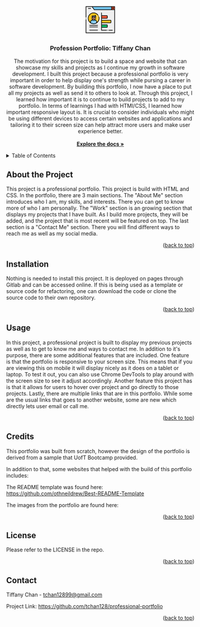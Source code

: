 <br />
<div align="center">
    <a href="https://github.com/tchan128/professional-portfolio"><img src="./Assets/professional-portfolio.png" alt="Logo" width="80" height="80"></a>
    <h3 align="center">Profession Portfolio: Tiffany Chan</h3>
    <p align="center">
        The motivation for this project is to build a space and website that can showcase my skills and projects as I continue my growth in software development. I built this project because a professional portfolio is very important in order to help display one's strength while pursing a career in software development. By building this portfolio, I now have a place to put all my projects as well as send it to others to look at. Through this project, I learned how important it is to continue to build projects to add to my portfolio. In terms of learnings I had with HTMl/CSS, I learned how important responsive layout is. It is crucial to consider individuals who might be using different devices to access certain websites and applications and tailoring it to their screen size can help attract more users and make user experience better.
        <br/>
        <br/>
        <a href="https://github.com/tchan128/professional-portfolio"><strong>Explore the docs »</strong></a>
    </p>
</div>

<details>
  <summary>Table of Contents</summary>
  <ol>
    <li>
      <a href="#about-the-project">About The Project</a>
    </li>
    <li><a href="#installation">Installation</a></li>
    <li><a href="#usage">Usage</a></li>
    <li><a href="#credits">Credits</a></li>
    <li><a href="#license">License</a></li>
    <li><a href="#contact">Contact</a></li>
  </ol>
</details>

## About the Project

This project is a professional portfolio. This project is build with HTML and CSS. In the portfolio, there are 3 main sections. The "About Me" section introduces who I am, my skills, and interests. There you can get to know more of who I am personally. The "Work" section is an growing section that displays my projects that I have built. As I build more projects, they will be added, and the project that is most recent will be featured on top. The last section is a "Contact Me" section. There you will find different ways to reach me as well as my social media. 

<p align="right">(<a href="#readme-top">back to top</a>)</p>

## Installation

Nothing is needed to install this project. It is deployed on pages through Gitlab and can be accessed online. If this is being used as a template or source code for refactoring, one can download the code or clone the source code to their own repository.

<p align="right">(<a href="#readme-top">back to top</a>)</p>
 
## Usage

In this project, a professional project is built to display my previous projects as well as to get to know me and ways to contact me. In addition to it's purpose, there are some additional features that are included. One feature is that the portfolio is responsive to your screen size. This means that if you are viewing this on mobile it will display nicely as it does on a tablet or laptop. To test it out, you can also use Chrome DevTools to play around with the screen size to see it adjust accordingly. Another feature this project has is that it allows for users to hover over project and go directly to those projects. Lastly, there are multiple links that are in this portfolio. While some are the usual links that goes to another website, some are new which directly lets user email or call me. 

<p align="right">(<a href="#readme-top">back to top</a>)</p>

## Credits

This portfolio was built from scratch, however the design of the portfolio is derived from a sample that UofT Bootcamp provided. 

In addition to that, some websites that helped with the build of this portfolio includes:

The README template was found here: https://github.com/othneildrew/Best-README-Template

The images from the portfolio are found here:


<p align="right">(<a href="#readme-top">back to top</a>)</p>


## License

Please refer to the LICENSE in the repo.

<p align="right">(<a href="#readme-top">back to top</a>)</p>

## Contact

Tiffany Chan - tchan12899@gmail.com

Project Link: https://github.com/tchan128/professional-portfolio

<p align="right">(<a href="#readme-top">back to top</a>)</p>


